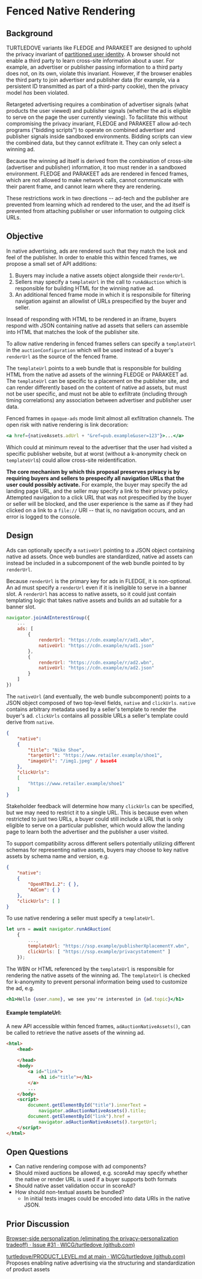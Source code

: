 # Fenced Native Rendering
## Background
TURTLEDOVE variants like FLEDGE and PARAKEET are designed to uphold the privacy invariant of [partitioned user identity](https://github.com/michaelkleber/privacy-model). A browser should not enable a third party to learn cross-site information about a user. For example, an advertiser or publisher passing information to a third party does not, on its own, violate this invariant. However, if the browser enables the third party to join advertiser and publisher data (for example, via a persistent ID transmitted as part of a third-party cookie), then the privacy model *has* been violated.

Retargeted advertising requires a combination of advertiser signals (what products the user viewed) and publisher signals (whether the ad is eligible to serve on the page the user currently viewing). To facilitate this without compromising the privacy invariant, FLEDGE and PARAKEET allow ad-tech programs ("bidding scripts") to operate on combined advertiser and publisher signals inside sandboxed environments. Bidding scripts can view the combined data, but they cannot exfiltrate it. They can only select a winning ad.

Because the winning ad itself is derived from the combination of cross-site (advertiser and publisher) information, it too must render in a sandboxed environment. FLEDGE and PARAKEET ads are rendered in fenced frames, which are not allowed to make network calls, cannot communicate with their parent frame, and cannot learn where they are rendering.

These restrictions work in two directions -- ad-tech and the publisher are prevented from learning which ad rendered to the user, and the ad itself is prevented from attaching publisher or user information to outgoing click URLs.

## Objective
In native advertising, ads are rendered such that they match the look and feel of the publisher. In order to enable this within fenced frames, we propose a small set of API additions:

1. Buyers may include a native assets object alongside their `renderUrl`.
2. Sellers may specify a `templateUrl` in the call to `runAdAuction` which is responsible for building HTML for the winning native ad.
3. An additional fenced frame mode in which it is responsibile for filtering navigation against an allowlist of URLs prespecified by the buyer and seller.

Insead of responding with HTML to be rendered in an iframe, buyers respond with JSON containing native ad assets that sellers can assemble into HTML that matches the look of the publisher site.

To allow native rendering in fenced frames sellers can specify a `templateUrl` in the `auctionConfiguration` which will be used instead of a buyer's `renderUrl` as the source of the fenced frame. 

The `templateUrl` points to a web bundle that is responsible for building HTML from the native ad assets of the winning FLEDGE or PARAKEET ad. The `templateUrl` can be specific to a placement on the publisher site, and can render differently based on the content of native ad assets, but must not be user specific, and must not be able to exfiltrate (including through timing correlations) any association between advertiser and publisher user data.

Fenced frames in `opaque-ads` mode limit almost all exfiltration channels. The open risk with native rendering is link decoration:

```jsx
<a href={nativeAssets.adUrl + "&ref=pub.example&user=123"}>...</a>
```

Which could at minimum reveal to the advertiser that the user had visited a specific publisher website, but at worst (without a k-anonymity check on `templateUrl`s) could allow cross-site reidentification.

**The core mechanism by which this proposal preserves privacy is by requiring buyers and sellers to prespecify all navigation URLs that the user could possibly activate.** For example, the buyer may specify the ad landing page URL, and the seller may specify a link to their privacy policy. Attempted navigation to a click URL that was not prespecified by the buyer or seller will be blocked, and the user experience is the same as if they had clicked on a link to a `file://` URI -- that is, no navigation occurs, and an error is logged to the console.

## Design
Ads can optionally specify a `nativeUrl` pointing to a JSON object containing native ad assets. Once web bundles are standardized, native ad assets can instead be included in a subcomponent of the web bundle pointed to by `renderUrl`.

Because `renderUrl` is the primary key for ads in FLEDGE, it is non-optional. An ad must specify a `renderUrl` even if it is ineligible to serve in a banner slot. A `renderUrl` has access to native assets, so it could just contain templating logic that takes native assets and builds an ad suitable for a banner slot.

```js
navigator.joinAdInterestGroup({
	...
	ads: [
		{ 
			renderUrl: "https://cdn.example/r/ad1.wbn",
			nativeUrl: "https://cdn.example/n/ad1.json"
		},
		{
			renderUrl: "https://cdn.example/r/ad2.wbn",
			nativeUrl: "https://cdn.example/n/ad2.json"
		}
	]
})
```

The `nativeUrl` (and eventually, the web bundle subcomponent) points to a JSON object composed of two top-level fields, `native` and `clickUrls`. `native` contains arbitrary metadata used by a seller's template to render the buyer's ad. `clickUrls` contains all possible URLs a seller's template could derive from `native`. 

```json
{
	"native":
	{
		"title": "Nike Shoe",
		"targetUrl": "https://www.retailer.example/shoe1",
		"imageUrl": "/img1.jpeg" / base64
	},
	"clickUrls": 
	[
		"https://www.retailer.example/shoe1"
	]
}
```


Stakeholder feedback will determine how many `clickUrls` can be specified, but we may need to restrict it to a single URL. This is because even when restricted to just two URLs, a buyer could still include a URL that is only eligible to serve on a particular publisher, which would allow the landing page to learn both the advertiser and the publisher a user visited.

To support compatibility across different sellers potentially utilizing different schemas for representing native assets, buyers may choose to key native assets by schema name and version, e.g.

```json
{
	"native":
	{
		"OpenRTBv1.2": { },
		"AdCom": { }
	},
	"clickUrls": [ ]
}
```

To use native rendering a seller must specify a `templateUrl`. 

```js
let urn = await navigator.runAdAuction(
	{
		...,
		templateUrl: "https://ssp.example/publisherXplacementY.wbn",
		clickUrls: [ "https://ssp.example/privacystatement" ]
	});
```

The WBN or HTML referenced by the `templateUrl` is responsible for rendering the native assets of the winning ad. The `templateUrl` is checked for k-anonymity to prevent personal information being used to customize the ad, e.g.

```jsx
<h1>Hello {user.name}, we see you're interested in {ad.topic}</h1>
```

#### Example templateUrl:
A new API accessible within fenced frames, `adAuctionNativeAssets()`, can be called to retrieve the native assets of the winning ad. 

```html
<html>
	<head>
		
	</head>
	<body>
		<a id="link">
			<h1 id="title"></h1>
		</a>
		...
	</body>
	<script>
		document.getElementById("title").innerText = 
			navigator.adAuctionNativeAssets().title;
		document.getElementById("link").href = 
			navigator.adAuctionNativeAssets().targetUrl;
	</script>
</html>
```


## Open Questions
* Can native rendering compose with ad components?
* Should mixed auctions be allowed, e.g. scoreAd may specify whether the native or render URL is used if a buyer supports both formats
* Should native asset validation occur in scoreAd?
* How should non-textual assets be bundled? 
	* In initial tests images could be encoded into data URIs in the native JSON.

## Prior Discussion
[Browser-side personalization (eliminating the privacy-personalization tradeoff) · Issue #31 · WICG/turtledove (github.com)](https://github.com/WICG/turtledove/issues/31)

[turtledove/PRODUCT_LEVEL.md at main · WICG/turtledove (github.com)](https://github.com/WICG/turtledove/blob/main/PRODUCT_LEVEL.md)
Proposes enabling native advertising via the structuring and standardization of product assets
